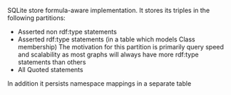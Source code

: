 SQLite store formula-aware implementation.  It stores its triples in the following partitions:

- Asserted non rdf:type statements
- Asserted rdf:type statements (in a table which models Class membership)
  The motivation for this partition is primarily query speed and scalability
  as most graphs will always have more rdf:type statements than others
- All Quoted statements

In addition it persists namespace mappings in a separate table
